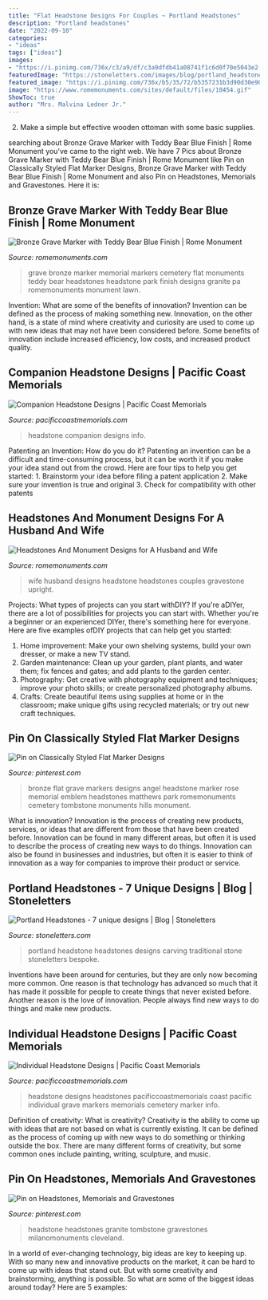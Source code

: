 ```yaml
---
title: "Flat Headstone Designs For Couples ~ Portland Headstones"
description: "Portland headstones"
date: "2022-09-10"
categories:
- "ideas"
tags: ["ideas"]
images:
- "https://i.pinimg.com/736x/c3/a9/df/c3a9dfdb41a08741f1c6d0f70e5043e2--rose-design-blue-pearl.jpg"
featuredImage: "https://stoneletters.com/images/blog/portland_headstone.JPG"
featured_image: "https://i.pinimg.com/736x/b5/35/72/b5357231b3d90d30e90d8f0234fa6985--memorial-park-emblem.jpg"
image: "https://www.romemonuments.com/sites/default/files/10454.gif"
ShowToc: true
author: "Mrs. Malvina Ledner Jr."
---
```



2. Make a simple but effective wooden ottoman with some basic supplies.

	

		
searching about Bronze Grave Marker with Teddy Bear Blue Finish | Rome Monument you've came to the right web. We have 7 Pics about Bronze Grave Marker with Teddy Bear Blue Finish | Rome Monument like Pin on Classically Styled Flat Marker Designs, Bronze Grave Marker with Teddy Bear Blue Finish | Rome Monument and also Pin on Headstones, Memorials and Gravestones. Here it is:
		
    
## Bronze Grave Marker With Teddy Bear Blue Finish | Rome Monument

<img loading=lazy src="https://www.romemonuments.com/sites/default/files/10454.gif" onerror="this.onerror=null;this.src='https://tse2.mm.bing.net/th?id=OIP.cRknCqGx3FNpzuakqq97uwHaFh&amp;pid=15.1';" alt="Bronze Grave Marker with Teddy Bear Blue Finish | Rome Monument">

_Source: romemonuments.com_

>grave bronze marker memorial markers cemetery flat monuments teddy bear headstones headstone park finish designs granite pa romemonuments monument lawn. 

	

Invention: What are some of the benefits of innovation?
Invention can be defined as the process of making something new. Innovation, on the other hand, is a state of mind where creativity and curiosity are used to come up with new ideas that may not have been considered before. Some benefits of innovation include increased efficiency, low costs, and increased product quality.

    
## Companion Headstone Designs | Pacific Coast Memorials

<img loading=lazy src="https://pacificcoastmemorials.com/images/gallery/Headstone-Design-PCM-2102.jpg" onerror="this.onerror=null;this.src='https://tse2.mm.bing.net/th?id=OIP.dO1pjVbKtyq2FPKmEEmUNAHaEO&amp;pid=15.1';" alt="Companion Headstone Designs | Pacific Coast Memorials">

_Source: pacificcoastmemorials.com_

>headstone companion designs info. 

	

Patenting an Invention: How do you do it?
Patenting an invention can be a difficult and time-consuming process, but it can be worth it if you make your idea stand out from the crowd. Here are four tips to help you get started: 1. Brainstorm your idea before filing a patent application 
2. Make sure your invention is true and original 
3. Check for compatibility with other patents 

    
## Headstones And Monument Designs For A Husband And Wife

<img loading=lazy src="https://www.romemonuments.com/sites/default/files/headstones-for-couples-2.jpg" onerror="this.onerror=null;this.src='https://tse3.mm.bing.net/th?id=OIP.ixI81MpdSPMngJtLfofjcQHaFj&amp;pid=15.1';" alt="Headstones And Monument Designs for A Husband and Wife">

_Source: romemonuments.com_

>wife husband designs headstone headstones couples gravestone upright. 

	

Projects: What types of projects can you start withDIY?
If you're aDIYer, there are a lot of possibilities for projects you can start with. Whether you're a beginner or an experienced DIYer, there's something here for everyone. Here are five examples ofDIY projects that can help get you started: 
1. Home improvement: Make your own shelving systems, build your own dresser, or make a new TV stand.
2. Garden maintenance: Clean up your garden, plant plants, and water them; fix fences and gates; and add plants to the garden center.
3. Photography: Get creative with photography equipment and techniques; improve your photo skills; or create personalized photography albums.
4. Crafts: Create beautiful items using supplies at home or in the classroom; make unique gifts using recycled materials; or try out new craft techniques.

    
## Pin On Classically Styled Flat Marker Designs

<img loading=lazy src="https://i.pinimg.com/736x/b5/35/72/b5357231b3d90d30e90d8f0234fa6985--memorial-park-emblem.jpg" onerror="this.onerror=null;this.src='https://tse2.mm.bing.net/th?id=OIP.th5p3KxWDPpl3dBWmbR9ZwHaFh&amp;pid=15.1';" alt="Pin on Classically Styled Flat Marker Designs">

_Source: pinterest.com_

>bronze flat grave markers designs angel headstone marker rose memorial emblem headstones matthews park romemonuments cemetery tombstone monuments hills monument. 

	

What is innovation?
Innovation is the process of creating new products, services, or ideas that are different from those that have been created before. Innovation can be found in many different areas, but often it is used to describe the process of creating new ways to do things. Innovation can also be found in businesses and industries, but often it is easier to think of innovation as a way for companies to improve their product or service.

    
## Portland Headstones - 7 Unique Designs | Blog | Stoneletters

<img loading=lazy src="https://stoneletters.com/images/blog/portland_headstone.JPG" onerror="this.onerror=null;this.src='https://tse2.mm.bing.net/th?id=OIP.suUEqRjrIxu6rKzzMFvwWQHaLI&amp;pid=15.1';" alt="Portland Headstones - 7 unique designs | Blog | Stoneletters">

_Source: stoneletters.com_

>portland headstone headstones designs carving traditional stone stoneletters bespoke. 

	

Inventions have been around for centuries, but they are only now becoming more common. One reason is that technology has advanced so much that it has made it possible for people to create things that never existed before. Another reason is the love of innovation. People always find new ways to do things and make new products.

    
## Individual Headstone Designs | Pacific Coast Memorials

<img loading=lazy src="https://pacificcoastmemorials.com/images/gallery/Headstone-Design-PCM-1368.jpg" onerror="this.onerror=null;this.src='https://tse1.mm.bing.net/th?id=OIP.08HiDxJjt7eCiAPqOnf0JwHaEO&amp;pid=15.1';" alt="Individual Headstone Designs | Pacific Coast Memorials">

_Source: pacificcoastmemorials.com_

>headstone designs headstones pacificcoastmemorials coast pacific individual grave markers memorials cemetery marker info. 

	

Definition of creativity: What is creativity?
Creativity is the ability to come up with ideas that are not based on what is currently existing. It can be defined as the process of coming up with new ways to do something or thinking outside the box. There are many different forms of creativity, but some common ones include painting, writing, sculpture, and music.

    
## Pin On Headstones, Memorials And Gravestones

<img loading=lazy src="https://i.pinimg.com/736x/c3/a9/df/c3a9dfdb41a08741f1c6d0f70e5043e2--rose-design-blue-pearl.jpg" onerror="this.onerror=null;this.src='https://tse1.mm.bing.net/th?id=OIP.fb78XDjDLZxv7kG-puuU7AAAAA&amp;pid=15.1';" alt="Pin on Headstones, Memorials and Gravestones">

_Source: pinterest.com_

>headstone headstones granite tombstone gravestones milanomonuments cleveland. 

	

In a world of ever-changing technology, big ideas are key to keeping up. With so many new and innovative products on the market, it can be hard to come up with ideas that stand out. But with some creativity and brainstorming, anything is possible. So what are some of the biggest ideas around today? Here are 5 examples: 


